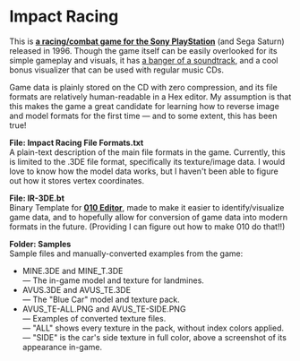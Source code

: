 # Impact Racing
This is [**a racing/combat game for the Sony PlayStation**](https://www.youtube.com/watch?v=fVFx03RZmkw) (and Sega Saturn) released in 1996. Though the game itself can be easily overlooked for its simple gameplay and visuals, it has [a banger of a soundtrack](https://www.youtube.com/watch?v=Tp2tVggUk4Q&list=PL6_JRM6_xeAuqyhObtATjjB91W6j7jZvW&index=2), and a cool bonus visualizer that can be used with regular music CDs.

Game data is plainly stored on the CD with zero compression, and its file formats are relatively human-readable in a Hex editor. My assumption is that this makes the game a great candidate for learning how to reverse image and model formats for the first time — and to some extent, this has been true!

**File: Impact Racing File Formats.txt**<br>
A plain-text description of the main file formats in the game. Currently, this is limited to the .3DE file format, specifically its texture/image data. I would love to know how the model data works, but I haven't been able to figure out how it stores vertex coordinates.

**File: IR-3DE.bt**<br>
Binary Template for [**010 Editor**](https://www.sweetscape.com/010editor/), made to make it easier to identify/visualize game data, and to hopefully allow for conversion of game data into modern formats in the future. (Providing I can figure out how to make 010 do that!!)

**Folder: Samples**<br>
Sample files and manually-converted examples from the game:

* MINE.3DE and MINE\_T.3DE<br>
  — The in-game model and texture for landmines.
* AVUS.3DE and AVUS\_TE.3DE<br>
  — The "Blue Car" model and texture pack.
* AVUS\_TE-ALL.PNG and AVUS\_TE-SIDE.PNG<br>
  — Examples of converted texture files.<br>
  — "ALL" shows every texture in the pack, without index colors applied.<br>
  — "SIDE" is the car's side texture in full color, above a screenshot of its appearance in-game.
